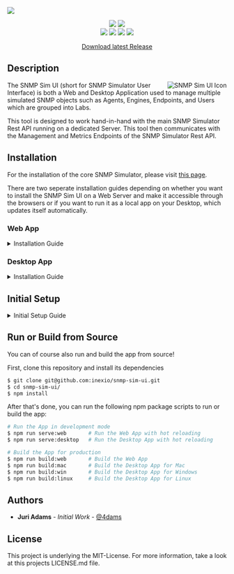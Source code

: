 ![](https://i.imgur.com/w1WpBj9.png)

<p align="center">
    <a><img src="https://github.com/inexio/snmp-sim-ui/workflows/Build (Mac)/badge.svg"></a>
    <a><img src="https://github.com/inexio/snmp-sim-ui/workflows/Build (Win)/badge.svg"></a>
    <br>
    <a><img src="https://img.shields.io/github/v/release/inexio/snmp-sim-ui?include_prereleases"></a>
    <a><img src="https://img.shields.io/github/downloads/inexio/snmp-sim-ui/total?color=brightgreen"></a>
    <a><img src="https://img.shields.io/github/issues/inexio/snmp-sim-ui"></a>
    <a><img src="https://img.shields.io/github/issues-pr/inexio/snmp-sim-ui"></a>
</p>

<p align="center"><a href="https://github.com/inexio/snmp-sim-ui/releases/latest">Download latest Release</a></p>

## Description

<a><img src="https://i.imgur.com/YvoTjgC.png" alt="SNMP Sim UI Icon" align="right" /></a>

The SNMP Sim UI (short for SNMP Simulator User Interface) is both a Web and Desktop Application used to manage multiple
simulated SNMP objects such as Agents, Engines, Endpoints, and Users which are grouped into Labs.

This tool is designed to work hand-in-hand with the main SNMP Simulator Rest API running on a dedicated Server. This tool then communicates with the Management and Metrics Endpoints of the SNMP Simulator Rest API.

## Installation

For the installation of the core SNMP Simulator, please visit [this page](http://snmplabs.com/snmpsim-control-plane/deployment.html).

There are two seperate installation guides depending on whether you want to install the SNMP Sim UI on a Web Server and make it
accessible through the browsers or if you want to run it as a local app on your Desktop, which updates itself automatically.

### Web App

<details>
    <summary>Installation Guide</summary>
    <ul>
        <li>
            First things first, you need to have a Web Server such as Nginx or Apache installed already (Express works too, as long as its set up to serve static files).
        </li>
        <li>
            The second step is to go to the <a href="https://github.com/inexio/snmp-sim-ui/releases/latest">latest release</a> and download the <a href="https://github.com/inexio/snmp-sim-ui/releases/latest">SNMP.Simulator-X.X.X-Web.zip</a>-file which includes all the files needed for the deployment of the Web App.
        </li>
        <li>
            Last but not least, extract the files contents and upload them onto your web server. Please note, that the prebuild Web App can only run in the root directory of the web server!
        </li>
        <li>
             That's it! 🎉 You should now be able to go to your configured domain (or the IP Address) of your web server and get started.
        </li>
    </ul>
</details>

### Desktop App

<details>
    <summary>Installation Guide</summary>
    <ul>
        <li>
            First, go to the <a href="https://github.com/inexio/snmp-sim-ui/releases/latest">latest release</a> and click on "Assets". There you can download the latest version for your operating system.
        </li>
        <li>
            This will download an installer which lets you choose where to install the SNMP Sim UI and also where future updates will be installed.
        </li>
        <li>
            That's it! 🎉 You should now be able to open the App and continue with the initial setup!
        </li>
    </ul>
</details>

## Initial Setup

<details>
    <summary>Initial Setup Guide</summary>
    <ul>
        <li>
            When opening the App for the first time (or after signing out), you will be prompted to do a first time setup:
            <img src="https://i.imgur.com/j9v7Ds0.png">
        </li>
        <li>
            After clicking on "Get Started", you will be taken to the second page where you are prompted to enter the details for the Management Endpoint of the SNMP Sim Rest API:
            <img src="https://i.imgur.com/Xt8J7eW.png">
        </li>
        <li>
            You need to provide the Address and the Port on which the Management API is listening on. Optionally, you can also specify Authentication details, if you set any up on your web server.
            <img src="https://i.imgur.com/Xt8J7eW.png">
        </li>
        <li>
            Next step is the same for the Metrics API. You again have to specify the Address and the Port on which the Metrics API is listening. Most of the information will be prefilled from the previous step.
            <img src="https://i.imgur.com/EU12gBD.png">
        </li>
        <li>
            In the last step of the initial setup process, you can review your configuration and then start a validation reqeust against the Management and Metrics Endpoints. Once successful, you will be redirected to the welcome page of the SNMP Sim UI.<br><br>
            All of your entered information will be stored until you log out using the red "log out" button in the top right corner. If you log out though, you will have to go through the setup again.
            <img src="https://i.imgur.com/PFJKbFV.png">
        </li>
    </ul>
</details>

## Run or Build from Source

You can of course also run and build the app from source!

First, clone this repository and install its dependencies

```sh
$ git clone git@github.com:inexio/snmp-sim-ui.git
$ cd snmp-sim-ui/
$ npm install
```

After that's done, you can run the following npm package scripts to run or build the app:

```sh
# Run the App in development mode
$ npm run serve:web       # Run the Web App with hot reloading
$ npm run serve:desktop   # Run the Desktop App with hot reloading

# Build the App for production
$ npm run build:web       # Build the Web App
$ npm run build:mac       # Build the Desktop App for Mac
$ npm run build:win       # Build the Desktop App for Windows
$ npm run build:linux     # Build the Desktop App for Linux
```

## Authors

-   **Juri Adams** - _Initial Work_ - [@4dams](https://github.com/4dams)

## License

This project is underlying the MIT-License. For more information, take a look at this projects LICENSE.md file.
